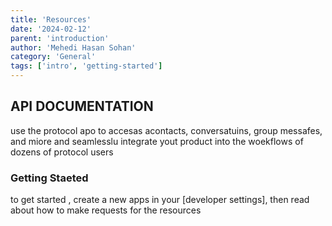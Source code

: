 ```yaml
---
title: 'Resources'
date: '2024-02-12'
parent: 'introduction'
author: 'Mehedi Hasan Sohan'
category: 'General'
tags: ['intro', 'getting-started']
---
```


## API DOCUMENTATION
use the protocol apo to accesas acontacts, conversatuins, group messafes, and miore and seamlesslu integrate yout product into the woekflows of dozens of protocol users

### Getting Staeted
to get started , create a new apps in your [developer settings], then  read about how to make requests for the resources